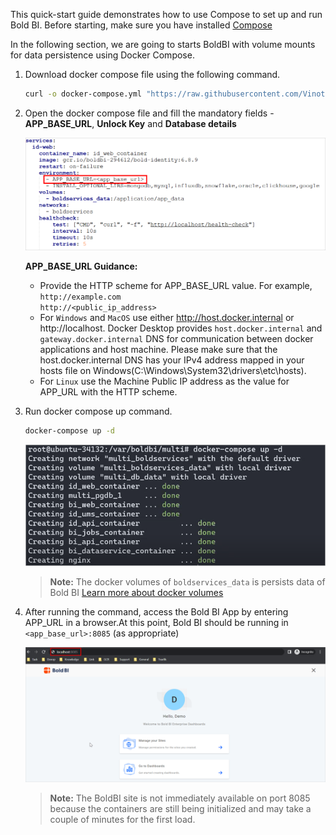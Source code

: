  This quick-start guide demonstrates how to use Compose to set up and run Bold BI. Before starting, make sure you have installed [Compose](https://docs.docker.com/compose/install/)

In the following section, we are going to starts BoldBI with volume mounts for data persistence using Docker Compose.

1. Download docker compose file using the following command.
   
   ```sh
   curl -o docker-compose.yml "https://raw.githubusercontent.com/Vinoth-Krishnamoorthy/boldbi-docker/main/deploy/multi-container/docker-compose.yml"
   ```
3. Open the docker compose file and fill the mandatory fields - <b>APP_BASE_URL</b>, <b>Unlock Key</b> and <b>Database details</b>

    ![docker-compose-variable](/docs/images/app_base_url.png)

      <b>APP_BASE_URL Guidance:</b>
   
      * Provide the HTTP scheme for APP_BASE_URL value.
      For example, <br/>
          `http://example.com` <br/>
          `http://<public_ip_address>` <br/>
      * For `Windows` and `MacOS` use either http://host.docker.internal or http://localhost. Docker Desktop provides `host.docker.internal` and `gateway.docker.internal` DNS for communication between docker applications and host machine. Please make sure that the host.docker.internal DNS has your IPv4 address mapped in your hosts file on Windows(C:\Windows\System32\drivers\etc\hosts).
      * For `Linux` use the Machine Public IP address as the value for APP_URL with the HTTP scheme.

4. Run docker compose up command.
   
   ```sh
   docker-compose up -d
   ```
   ![docker-compose-command](/docs/images/docker-compose-up-multi.png)
   

      > **Note:**
      > The docker volumes of `boldservices_data` is persists data of Bold BI [Learn more about docker volumes](https://docs.docker.com/storage/volumes/)
5. After running the command, access the Bold BI App by entering APP_URL in a browser.At this point, Bold BI should be running in `<app_base_url>:8085` (as appropriate)

   ![docker-compose-startup](/docs/images/docker-startup.png)


   > **Note:**
   > The BoldBI site is not immediately available on port 8085 because the containers are still being initialized and may take a couple of minutes for the first load.





